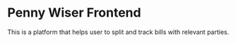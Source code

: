# Penny Wiser Frontend

This is a platform that helps user to split and track bills with relevant parties.